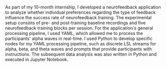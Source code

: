 As part of my 10-month internship, I developed a neurofeedback application to analyze whether individual preferences regarding the type of feedback influence the success rate of neurofeedback training. 
The experimental setup consists of pre- and post-training baseline recordings and five neurofeedback training blocks per session. 
For the application's general processing pipeline, I used YAML, which allowed me to process the participants' alpha waves in real-time. 
I used Python to develop specific nodes for my YAML processing pipeline, such as discrete LSL streams for alpha, beta, and theta waves and prompts that provide participants with instructions. The subsequent data analysis was also written in Python and executed in Jupyter Notebook. 
